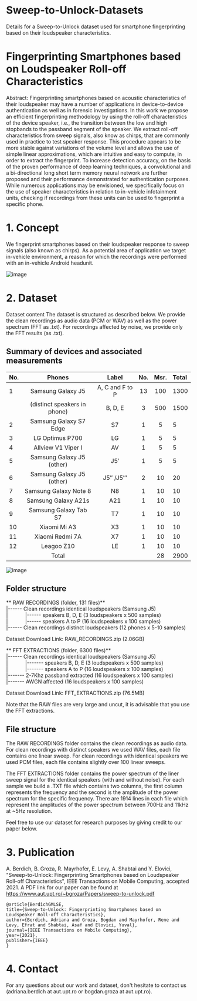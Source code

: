 # Sweep-to-Unlock-Datasets
Details for a Sweep-to-Unlock dataset used for smartphone fingerprinting based on their loudspeaker characteristics. 

# Fingerprinting Smartphones based on Loudspeaker Roll-off Characteristics

Abstract: Fingerprinting smartphones based on acoustic characteristics of their loudspeaker may have a number of applications in device-to-device authentication as well as in forensic investigations. In this work we propose an efficient fingerprinting methodology by using the roll-off characteristics of the device speaker, i.e., the transition between the low and high stopbands to the passband segment of the speaker. We extract roll-off characteristics from sweep signals, also know as chirps, that are commonly used in practice to test speaker response. This procedure appears to be more stable against variations of the volume level and allows the use of simple linear approximations, which are intuitive and easy to compute, in order to extract the fingerprint. To increase detection accuracy, on the basis of the proven performance of deep learning techniques, a convolutional and a bi-directional long short term memory neural network are further proposed and their performance demonstrated for authentication purposes. While numerous applications may be envisioned, we specifically focus on the use of speaker characteristics in relation to in-vehicle infotainment units, checking if recordings from these units can be used to fingerprint a specific phone.

# 1. Concept
We fingerprint smartphones based on their loudspeaker response to sweep signals (also known as chirps). As a potential area of application we target in-vehicle environment, a reason for which the recordings were performed with an in-vehicle Android headunit.

![image](https://user-images.githubusercontent.com/22617786/156363415-3412c8af-26f6-4a32-9590-406661994996.png)


# 2. Dataset
Dataset content The dataset is structured as described below. We provide the clean recordings as audio data (PCM or WAV) as well as the power spectrum (FFT as .txt). For recordings affected by noise, we provide only the FFT results (as .txt).

## Summary of devices and associated measurements ##

 

 No. | Phones | Label  | No. | Msr.   | Total   
---- | :------: | :------: | :-------: | :--------: | :------
1 |	Samsung Galaxy J5	| A, C and F to P |	13	| 100	| 1300
&nbsp; 	|(distinct speakers in phone)|	B, D, E	|3|	500	|1500
2 |	Samsung Galaxy S7 Edge|	S7	|1	|5	|5
3 |	LG Optimus P700	|LG|	1	|5|	5
4 |	Allview V1 Viper I	|AV	|1|	5|	5
5 |	Samsung Galaxy J5 (other)	|J5′|	1	|5|	5
6 |	Samsung Galaxy J5 (other)	|J5′′ /J5′′′|	2	|10	|20
7 |	Samsung Galaxy Note 8|	N8|	1	|10|	10
8 |	Samsung Galaxy A21s	|A21|	1	|10|	10
9 |	Samsung Galaxy Tab S7|	T7|	1|	10|	10
10 |	Xiaomi Mi A3	| X3|	1|	10|	10
11 |	Xiaomi Redmi 7A|	X7|	1|	10 | 10
12 |	Leagoo Z10	| LE|	1	|10|	10
 &nbsp;|	Total	| 	|&nbsp;|28|	 	2900|



![image](https://user-images.githubusercontent.com/22617786/156363539-dff69c4d-02cb-4398-be5a-cf29a6928d6d.png)

## Folder structure ##

** RAW RECORDINGS (folder, 131 files)** \
|------ Clean recordings identical loudspeakers (Samsung J5) \
| &nbsp;&nbsp;&nbsp;&nbsp;&nbsp;&nbsp;&nbsp;&nbsp;&nbsp;&nbsp;       |------ speakers B, D, E (3 loudspeakers x 500 samples) \
| &nbsp;&nbsp;&nbsp;&nbsp;&nbsp;&nbsp;&nbsp;&nbsp;&nbsp;&nbsp;       |------ speakers A to P (16 loudspeakers x 100 samples) \
|------ Clean recordings distinct loudspeakers (12 phones x 5-10 samples) 

Dataset Download Link: RAW_RECORDINGS.zip (2.06GB) 

** FFT EXTRACTIONS (folder, 6300 files)** \
|------ Clean recordings identical loudspeakers (Samsung J5) \
| &nbsp;&nbsp;&nbsp;&nbsp;&nbsp;&nbsp;&nbsp;&nbsp;&nbsp;&nbsp;       |------- speakers B, D, E (3 loudspeakers x 500 samples) \
| &nbsp;&nbsp;&nbsp;&nbsp;&nbsp;&nbsp;&nbsp;&nbsp;&nbsp;&nbsp;      |------- speakers A to P (16 loudspeakers x 100 samples) \
|------- 2-7Khz passband extracted (16 loudspeakers x 100 samples) \
|------- AWGN affected (16 loudspeakers x 100 samples) 

Dataset Download Link: FFT_EXTRACTIONS.zip (76.5MB)

Note that the RAW files are very large and uncut, it is advisable that you use the FFT extractions.

## File structure ##

The RAW RECORDINGS folder contains the clean recordings as audio data. For clean recordings with distinct speakers we used WAV files, each file contains one linear sweep. For clean recordings with identical speakers we used PCM files, each file contains slightly over 100 linear sweeps.

The FFT EXTRACTIONS folder contains the power spectrum of the liner sweep signal for the identical speakers (with and without noise). For each sample we build a .TXT file which contains two columns, the first column represents the frequency and the second is the amplitude of the power spectrum for the specific frequency. There are 1914 lines in each file which represent the amplitudes of the power spectrum between 700Hz and 11kHz at ~5Hz resolution.


Feel free to use our dataset for research purposes by giving credit to our paper below.
# 3. Publication
A. Berdich, B. Groza, R. Mayrhofer, E. Levy, A. Shabtai and Y. Elovici, "Sweep-to-Unlock: Fingerprinting Smartphones based on Loudspeaker Roll-off Characteristics", IEEE Transactions on Mobile Computing, accepted 2021. 
A PDF link for our paper can be found at https://www.aut.upt.ro/~bgroza/Papers/sweep-to-unlock.pdf


```
@article{BerdichGMLSE,
title={Sweep-to-Unlock: Fingerprinting Smartphones based on Loudspeaker Roll-off Characteristics},
author={Berdich, Adriana and Groza, Bogdan and Mayrhofer, Rene and Levy, Efrat and Shabtai, Asaf and Elovici, Yuval},
journal={IEEE Transactions on Mobile Computing},
year={2021},
publisher={IEEE}
}
```

# 4. Contact
For any questions about our work and dataset, don't hesitate to contact us (adriana.berdich at aut.upt.ro or bogdan.groza at aut.upt.ro).

